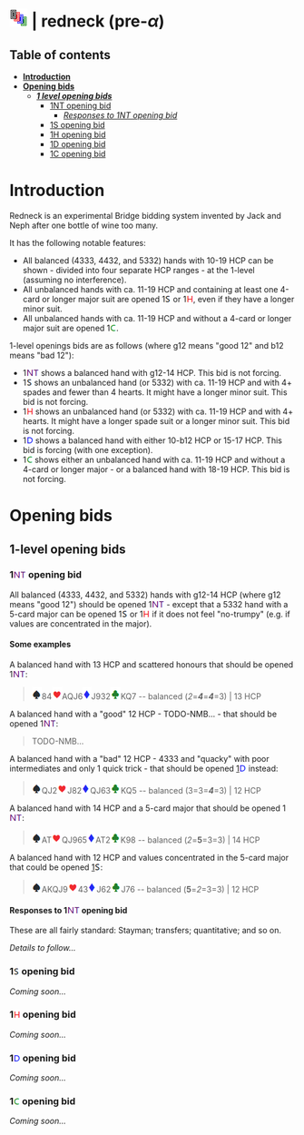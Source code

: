 # ![redneck](https://raw.githubusercontent.com/aornota/redneck/main/src/resources/tpoc-32x32.png) | redneck (pre-_α_)


## Table of contents

* [**Introduction**](#Introduction)
* [**Opening bids**](#Opening_bids)
  * [_**1 level opening bids**_](#1_level_opening_bids)
    * [1NT opening bid](#1NT_opening_bid)
      * [_Responses to 1NT opening bid_](#Responses_to_1NT_opening_bid)
    * [1S opening bid](#1S_opening_bid)
    * [1H opening bid](#1H_opening_bid)
    * [1D opening bid](#1D_opening_bid)
    * [1C opening bid](#1C_opening_bid)

# <a name="Introduction"> Introduction

Redneck is an experimental Bridge bidding system invented by Jack and Neph after one bottle of wine too many.

It has the following notable features:

- All balanced (4333, 4432, and 5332) hands with 10-19 HCP can be shown - divided into four separate HCP ranges - at the 1-level (assuming no interference).
- All unbalanced hands with ca. 11-19 HCP and containing at least one 4-card or longer major suit are opened 1![S](https://raw.githubusercontent.com/aornota/redneck/main/src/resources/S.png) or 1![H](https://raw.githubusercontent.com/aornota/redneck/main/src/resources/H.png), even if they have a longer minor suit.
- All unbalanced hands with ca. 11-19 HCP and without a 4-card or longer major suit are opened 1![C](https://raw.githubusercontent.com/aornota/redneck/main/src/resources/C.png).

1-level openings bids are as follows (where g12 means "good 12" and b12 means "bad 12"):

- 1![NT](https://raw.githubusercontent.com/aornota/redneck/main/src/resources/NT.png) shows a balanced hand with g12-14 HCP. This bid is not forcing.
- 1![S](https://raw.githubusercontent.com/aornota/redneck/main/src/resources/S.png) shows an unbalanced hand (or 5332) with ca. 11-19 HCP and with 4+ spades and fewer than 4 hearts. It might have a longer minor suit. This bid is not forcing.
- 1![H](https://raw.githubusercontent.com/aornota/redneck/main/src/resources/H.png) shows an unbalanced hand (or 5332) with ca. 11-19 HCP and with 4+ hearts. It might have a longer spade suit or a longer minor suit. This bid is not forcing.
- 1![D](https://raw.githubusercontent.com/aornota/redneck/main/src/resources/D.png) shows a balanced hand with either 10-b12 HCP or 15-17 HCP. This bid is forcing (with one exception).
- 1![C](https://raw.githubusercontent.com/aornota/redneck/main/src/resources/C.png) shows either an unbalanced hand with ca. 11-19 HCP and without a 4-card or longer major - or a balanced hand with 18-19 HCP. This bid is not forcing.

# <a name="Opening_bids"> Opening bids

## <a name="1_level_opening_bids"> 1-level opening bids

### <a name="1NT_opening_bid"> 1![NT](https://raw.githubusercontent.com/aornota/redneck/main/src/resources/NT.png) opening bid

All balanced (4333, 4432, and 5332) hands with g12-14 HCP (where g12 means "good 12") should be opened 1![NT](https://raw.githubusercontent.com/aornota/redneck/main/src/resources/NT.png) - except that a 5332 hand with a 5-card major can be opened 1![S](https://raw.githubusercontent.com/aornota/redneck/main/src/resources/S.png) or 1![H](https://raw.githubusercontent.com/aornota/redneck/main/src/resources/H.png) if it does not feel "no-trumpy" (e.g. if values are concentrated in the major).

#### Some examples

A balanced hand with 13 HCP and scattered honours that should be opened 1![NT](https://raw.githubusercontent.com/aornota/redneck/main/src/resources/NT.png):

> ![spade](https://raw.githubusercontent.com/aornota/redneck/main/src/resources/spade.png)84![heart](https://raw.githubusercontent.com/aornota/redneck/main/src/resources/heart.png)AQJ6![diamond](https://raw.githubusercontent.com/aornota/redneck/main/src/resources/diamond.png)J932![club](https://raw.githubusercontent.com/aornota/redneck/main/src/resources/club.png)KQ7 -- balanced (_2_=_**4**_=_**4**_=3) | 13 HCP

A balanced hand with a "good" 12 HCP - TODO-NMB... - that should be opened 1![NT](https://raw.githubusercontent.com/aornota/redneck/main/src/resources/NT.png):

> TODO-NMB...

A balanced hand with a "bad" 12 HCP - 4333 and "quacky" with poor intermediates and only 1 quick trick - that should be opened [1![D](https://raw.githubusercontent.com/aornota/redneck/main/src/resources/D.png)](#1D_opening_bid) instead:

> ![spade](https://raw.githubusercontent.com/aornota/redneck/main/src/resources/spade.png)QJ2![heart](https://raw.githubusercontent.com/aornota/redneck/main/src/resources/heart.png)J82![diamond](https://raw.githubusercontent.com/aornota/redneck/main/src/resources/diamond.png)QJ63![club](https://raw.githubusercontent.com/aornota/redneck/main/src/resources/club.png)KQ5 -- balanced (3=3=_**4**_=3) | 12 HCP

A balanced hand with 14 HCP and a 5-card major that should be opened 1![NT](https://raw.githubusercontent.com/aornota/redneck/main/src/resources/NT.png):

> ![spade](https://raw.githubusercontent.com/aornota/redneck/main/src/resources/spade.png)AT![heart](https://raw.githubusercontent.com/aornota/redneck/main/src/resources/heart.png)QJ965![diamond](https://raw.githubusercontent.com/aornota/redneck/main/src/resources/diamond.png)AT2![club](https://raw.githubusercontent.com/aornota/redneck/main/src/resources/club.png)K98 -- balanced (_2_=**5**=3=3) | 14 HCP

A balanced hand with 12 HCP and values concentrated in the 5-card major that could be opened <a href="#1S_opening_bid">1![S](https://raw.githubusercontent.com/aornota/redneck/main/src/resources/S.png)</a>:

> ![spade](https://raw.githubusercontent.com/aornota/redneck/main/src/resources/spade.png)AKQJ9![heart](https://raw.githubusercontent.com/aornota/redneck/main/src/resources/heart.png)43![diamond](https://raw.githubusercontent.com/aornota/redneck/main/src/resources/diamond.png)J62![club](https://raw.githubusercontent.com/aornota/redneck/main/src/resources/club.png)J76 -- balanced (**5**=_2_=3=3) | 12 HCP






#### <a name="Responses_to_1NT_opening_bid"> Responses to 1![NT](https://raw.githubusercontent.com/aornota/redneck/main/src/resources/NT.png) opening bid

These are all fairly standard: Stayman; transfers; quantitative; and so on.

_Details to follow..._

### <a name="1S_opening_bid"> 1![S](https://raw.githubusercontent.com/aornota/redneck/main/src/resources/S.png) opening bid

_Coming soon..._

### <a name="1H_opening_bid"> 1![H](https://raw.githubusercontent.com/aornota/redneck/main/src/resources/H.png) opening bid

_Coming soon..._

### <a name="1D_opening_bid"> 1![D](https://raw.githubusercontent.com/aornota/redneck/main/src/resources/D.png) opening bid

_Coming soon..._

### <a name="1C_opening_bid"> 1![C](https://raw.githubusercontent.com/aornota/redneck/main/src/resources/C.png) opening bid

_Coming soon..._